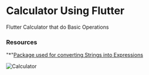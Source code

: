 # Calculator Using Flutter

Flutter Calculator that do Basic Operations

### Resources ###
"*"[Package used for converting Strings into Expressions](https://pub.dev/packages/math_expressions/ "Package used for converting Strings into Expressions")

![Calculator](https://user-images.githubusercontent.com/88984953/191665044-53c840cd-9950-4908-a5e3-e4c4b43dcaf6.png)
